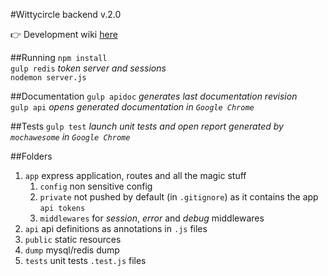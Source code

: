 #Wittycircle backend v.2.0

👉 Development wiki [here](https://github.com/wittycircle/back-endV2/wiki)

##Running
`npm install`    
`gulp redis` _token server and sessions_  
`nodemon server.js` 

##Documentation
`gulp apidoc` _generates last documentation revision_  
`gulp api` _opens generated documentation in `Google Chrome`_

##Tests
`gulp test` _launch unit tests and open report generated by `mochawesome` in `Google Chrome`_


##Folders
1. `app` express application, routes and all the magic stuff
    1. `config` non sensitive config
    2. `private` not pushed by default (in `.gitignore`) as it contains the app `api tokens`
    3. `middlewares` for _session_, _error_ and _debug_ middlewares
2. `api` api definitions as annotations in `.js` files
3. `public` static resources
4. `dump` mysql/redis dump
5. `tests` unit tests `.test.js` files
